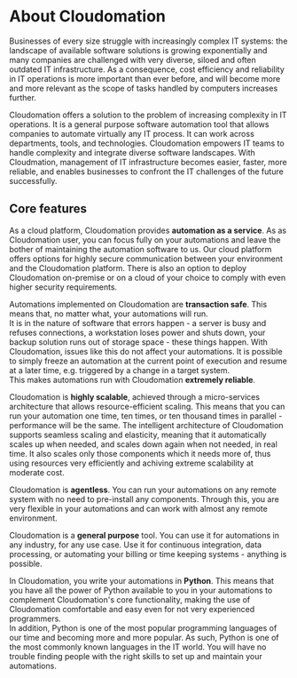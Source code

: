 # About Cloudomation

Businesses of every size struggle with increasingly complex IT systems: the landscape of available software solutions is growing exponentially and many companies are challenged with very diverse, siloed and often outdated IT infrastructure. As a consequence, cost efficiency and reliability in IT operations is more important than ever before, and will become more and more relevant as the scope of tasks handled by computers increases further.

Cloudomation offers a solution to the problem of increasing complexity in IT operations. It is a general purpose software automation tool that allows companies to automate virtually any IT process. It can work across departments, tools, and technologies. Cloudomation empowers IT teams to handle complexity and integrate diverse software landscapes. With Cloudmation, management of IT infrastructure becomes easier, faster, more reliable, and enables businesses to confront the IT challenges of the future successfully.

## Core features
As a cloud platform, Cloudomation provides **automation as a service**. As as Cloudomation user, you can focus fully on your automations and leave the bother of maintaining the automation software to us. Our cloud platform offers options for highly secure communication between your environment and the Cloudomation platform. There is also an option to deploy Cloudomation on-premise or on a cloud of your choice to comply with even higher security requirements.

Automations implemented on Cloudomation are **transaction safe**. This means that, no matter what, your automations will run.  
It is in the nature of software that errors happen - a server is busy and refuses connections, a workstation loses power and shuts down, your backup solution runs out of storage space - these things happen. With Cloudomation, issues like this do not affect your automations. It is possible to simply freeze an automation at the current point of execution and resume at a later time, e.g. triggered by a change in a target system.  
This makes automations run with Cloudomation **extremely reliable**.

Cloudomation is **highly scalable**, achieved through a micro-services architecture that allows resource-efficient scaling. This means that you can run your automation one time, ten times, or ten thousand times in parallel - performance will be the same. The intelligent architecture of Cloudomation supports seamless scaling and elasticity, meaning that it automatically scales up when needed, and scales down again when not needed, in real time. It also scales only those components which it needs more of, thus using resources very efficiently and achiving extreme scalability at moderate cost.

Cloudomation is **agentless**. You can run your automations on any remote system with no need to pre-install any components. Through this, you are very flexible in your automations and can work with almost any remote environment.

Cloudomation is a **general purpose** tool. You can use it for automations in any industry, for any use case. Use it for continuous integration, data processing, or automating your billing or time keeping systems - anything is possible.  

In Cloudomation, you write your automations in **Python**. This means that you have all the power of Python available to you in your automations to complement Cloudomation's core functionality, making the use of Cloudomation comfortable and easy even for not very experienced programmers.  
In addition, Python is one of the most popular programming languages of our time and becoming more and more popular. As such, Python is one of the most commonly known languages in the IT world. You will have no trouble finding people with the right skills to set up and maintain your automations.
